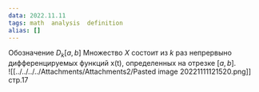 ```yaml
---
data: 2022.11.11
tags: math  analysis  definition
alias: []
---
```

Обозначение $D_{k}[a,b]$
Множество $X$ состоит из $k$ раз непрервыно дифференцируемых функций x(t), определенных на отрезке $[a,b]$.                              
![[../../../../Attachments/Attachments2/Pasted image 20221111121520.png]]
стр.17